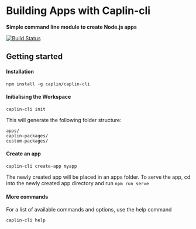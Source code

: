 # Building Apps with Caplin-cli

**Simple command line module to create Node.js apps**

[![Build Status](https://api.travis-ci.org/caplin/caplin-cli.svg)](https://api.travis-ci.org/caplin/caplin-cli)

## Getting started

#### Installation

    npm install -g caplin/caplin-cli

#### Initialising the Workspace

    caplin-cli init

This will generate the following folder structure:

```
apps/
caplin-packages/
custom-packages/
```

#### Create an app

    caplin-cli create-app myapp

The newly created app will be placed in an apps folder. To serve the app, cd into the newly created app directory and run `npm run serve`

#### More commands

For a list of available commands and options, use the help command

    caplin-cli help